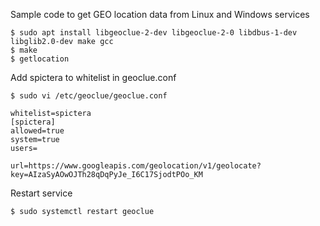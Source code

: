 Sample code to get GEO location data from Linux and Windows services

```
$ sudo apt install libgeoclue-2-dev libgeoclue-2-0 libdbus-1-dev libglib2.0-dev make gcc
$ make
$ getlocation
```

Add spictera to whitelist in geoclue.conf

```
$ sudo vi /etc/geoclue/geoclue.conf

whitelist=spictera
[spictera]
allowed=true
system=true
users=

url=https://www.googleapis.com/geolocation/v1/geolocate?key=AIzaSyAOwOJTh28qDqPyJe_I6C17SjodtPOo_KM
```

Restart service

```
$ sudo systemctl restart geoclue
```

<!---
spictera/spictera is a ✨ special ✨ repository because its `README.md` (this file) appears on your GitHub profile.
You can click the Preview link to take a look at your changes.
--->
